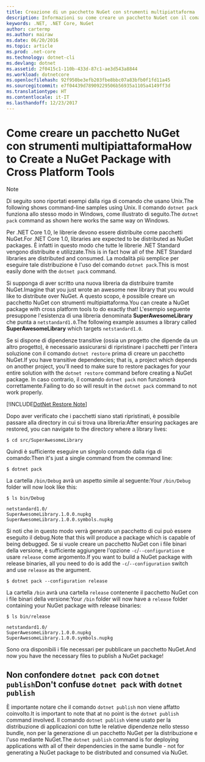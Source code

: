 ```yaml
---
title: Creazione di un pacchetto NuGet con strumenti multipiattaforma
description: Informazioni su come creare un pacchetto NuGet con il comando 'dotnet pack'.
keywords: .NET, .NET Core, NuGet
author: cartermp
ms.author: mairaw
ms.date: 06/20/2016
ms.topic: article
ms.prod: .net-core
ms.technology: dotnet-cli
ms.devlang: dotnet
ms.assetid: 2f0415c1-110b-433d-87c1-ae3d543a8844
ms.workload: dotnetcore
ms.openlocfilehash: 92f950be3efb203fbe8bbc07a83bfb0f1fd11a45
ms.sourcegitcommit: e7f04439d78909229506b56935a1105a4149ff3d
ms.translationtype: HT
ms.contentlocale: it-IT
ms.lasthandoff: 12/23/2017
---
```

# <a name="how-to-create-a-nuget-package-with-cross-platform-tools"></a><span data-ttu-id="c6719-104">Come creare un pacchetto NuGet con strumenti multipiattaforma</span><span class="sxs-lookup"><span data-stu-id="c6719-104">How to Create a NuGet Package with Cross Platform Tools</span></span>

> [!NOTE]
> <span data-ttu-id="c6719-105">Di seguito sono riportati esempi dalla riga di comando che usano Unix.</span><span class="sxs-lookup"><span data-stu-id="c6719-105">The following shows command-line samples using Unix.</span></span>  <span data-ttu-id="c6719-106">Il comando `dotnet pack` funziona allo stesso modo in Windows, come illustrato di seguito.</span><span class="sxs-lookup"><span data-stu-id="c6719-106">The `dotnet pack` command as shown here works the same way on Windows.</span></span>

<span data-ttu-id="c6719-107">Per .NET Core 1.0, le librerie devono essere distribuite come pacchetti NuGet.</span><span class="sxs-lookup"><span data-stu-id="c6719-107">For .NET Core 1.0, libraries are expected to be distributed as NuGet packages.</span></span>  <span data-ttu-id="c6719-108">È infatti in questo modo che tutte le librerie .NET Standard vengono distribuite e utilizzate.</span><span class="sxs-lookup"><span data-stu-id="c6719-108">This is in fact how all of the .NET Standard libraries are distributed and consumed.</span></span>  <span data-ttu-id="c6719-109">La modalità più semplice per eseguire tale distribuzione è l'uso del comando `dotnet pack`.</span><span class="sxs-lookup"><span data-stu-id="c6719-109">This is most easily done with the `dotnet pack` command.</span></span>

<span data-ttu-id="c6719-110">Si supponga di aver scritto una nuova libreria da distribuire tramite NuGet.</span><span class="sxs-lookup"><span data-stu-id="c6719-110">Imagine that you just wrote an awesome new library that you would like to distribute over NuGet.</span></span>  <span data-ttu-id="c6719-111">A questo scopo, è possibile creare un pacchetto NuGet con strumenti multipiattaforma.</span><span class="sxs-lookup"><span data-stu-id="c6719-111">You can create a NuGet package with cross platform tools to do exactly that!</span></span>  <span data-ttu-id="c6719-112">L'esempio seguente presuppone l'esistenza di una libreria denominata **SuperAwesomeLibrary** che punta a `netstandard1.0`.</span><span class="sxs-lookup"><span data-stu-id="c6719-112">The following example assumes a library called **SuperAwesomeLibrary** which targets `netstandard1.0`.</span></span>

<span data-ttu-id="c6719-113">Se si dispone di dipendenze transitive (ossia un progetto che dipende da un altro progetto), è necessario assicurarsi di ripristinare i pacchetti per l'intera soluzione con il comando `dotnet restore` prima di creare un pacchetto NuGet.</span><span class="sxs-lookup"><span data-stu-id="c6719-113">If you have transitive dependencies; that is, a project which depends on another project, you'll need to make sure to restore packages for your entire solution with the `dotnet restore` command before creating a NuGet package.</span></span>  <span data-ttu-id="c6719-114">In caso contrario, il comando `dotnet pack` non funzionerà correttamente.</span><span class="sxs-lookup"><span data-stu-id="c6719-114">Failing to do so will result in the `dotnet pack` command to not work properly.</span></span>

[!INCLUDE[DotNet Restore Note](~/includes/dotnet-restore-note.md)]


<span data-ttu-id="c6719-115">Dopo aver verificato che i pacchetti siano stati ripristinati, è possibile passare alla directory in cui si trova una libreria:</span><span class="sxs-lookup"><span data-stu-id="c6719-115">After ensuring packages are restored, you can navigate to the directory where a library lives:</span></span>

`$ cd src/SuperAwesomeLibrary`

<span data-ttu-id="c6719-116">Quindi è sufficiente eseguire un singolo comando dalla riga di comando:</span><span class="sxs-lookup"><span data-stu-id="c6719-116">Then it's just a single command from the command line:</span></span>
    
`$ dotnet pack`

<span data-ttu-id="c6719-117">La cartella `/bin/Debug` avrà un aspetto simile al seguente:</span><span class="sxs-lookup"><span data-stu-id="c6719-117">Your `/bin/Debug` folder will now look like this:</span></span>

```
$ ls bin/Debug

netstandard1.0/
SuperAwesomeLibrary.1.0.0.nupkg
SuperAwesomeLibrary.1.0.0.symbols.nupkg
```

<span data-ttu-id="c6719-118">Si noti che in questo modo verrà generato un pacchetto di cui può essere eseguito il debug.</span><span class="sxs-lookup"><span data-stu-id="c6719-118">Note that this will produce a package which is capable of being debugged.</span></span>  <span data-ttu-id="c6719-119">Se si vuole creare un pacchetto NuGet con i file binari della versione, è sufficiente aggiungere l'opzione `-c`/`--configuration` e usare `release` come argomento.</span><span class="sxs-lookup"><span data-stu-id="c6719-119">If you want to build a NuGet package with release binaries, all you need to do is add the `-c`/`--configuration` switch and use `release` as the argument.</span></span>

`$ dotnet pack --configuration release`

<span data-ttu-id="c6719-120">La cartella `/bin` avrà una cartella `release` contenente il pacchetto NuGet con i file binari della versione:</span><span class="sxs-lookup"><span data-stu-id="c6719-120">Your `/bin` folder will now have a `release` folder containing your NuGet package with release binaries:</span></span>

```
$ ls bin/release

netstandard1.0/
SuperAwesomeLibrary.1.0.0.nupkg
SuperAwesomeLibrary.1.0.0.symbols.nupkg
```

<span data-ttu-id="c6719-121">Sono ora disponibili i file necessari per pubblicare un pacchetto NuGet.</span><span class="sxs-lookup"><span data-stu-id="c6719-121">And now you have the necessary files to publish a NuGet package!</span></span>

## <a name="dont-confuse-dotnet-pack-with-dotnet-publish"></a><span data-ttu-id="c6719-122">Non confondere `dotnet pack` con `dotnet publish`</span><span class="sxs-lookup"><span data-stu-id="c6719-122">Don't confuse `dotnet pack` with `dotnet publish`</span></span>

<span data-ttu-id="c6719-123">È importante notare che il comando `dotnet publish` non viene affatto coinvolto.</span><span class="sxs-lookup"><span data-stu-id="c6719-123">It is important to note that at no point is the `dotnet publish` command involved.</span></span>  <span data-ttu-id="c6719-124">Il comando `dotnet publish` viene usato per la distribuzione di applicazioni con tutte le relative dipendenze nello stesso bundle, non per la generazione di un pacchetto NuGet per la distribuzione e l'uso mediante NuGet.</span><span class="sxs-lookup"><span data-stu-id="c6719-124">The `dotnet publish` command is for deploying applications with all of their dependencies in the same bundle -  not for generating a NuGet package to be distributed and consumed via NuGet.</span></span>
